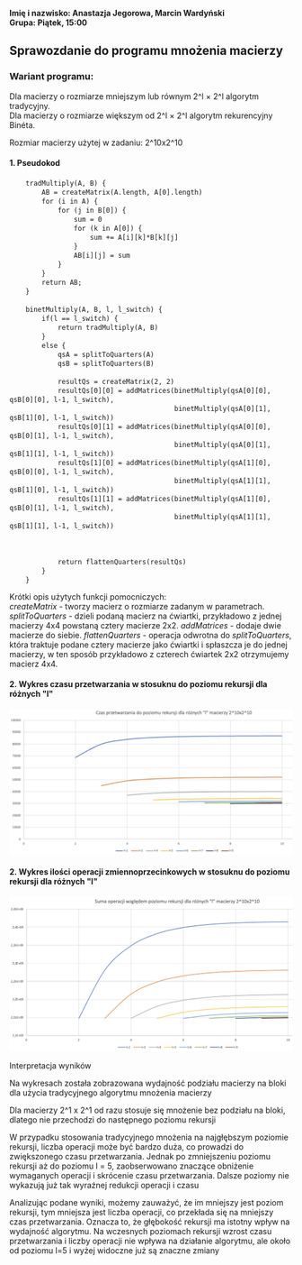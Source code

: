 **Imię i nazwisko: Anastazja Jegorowa, Marcin Wardyński**  
**Grupa: Piątek, 15:00**

## Sprawozdanie do programu mnożenia macierzy

### Wariant programu:
Dla macierzy o rozmiarze mniejszym lub równym 2^l × 2^l algorytm tradycyjny.  
Dla macierzy o rozmiarze większym od 2^l × 2^l algorytm rekurencyjny Binéta.

Rozmiar macierzy użytej w zadaniu: 2^10x2^10

#### 1. Pseudokod

```
    tradMultiply(A, B) {
        AB = createMatrix(A.length, A[0].length)
        for (i in A) {
            for (j in B[0]) {
                sum = 0
                for (k in A[0]) {
                    sum += A[i][k]*B[k][j]
                }
                AB[i][j] = sum
            }
        }
        return AB;
    }

    binetMultiply(A, B, l, l_switch) {
        if(l == l_switch) {
            return tradMultiply(A, B)
        }
        else {
            qsA = splitToQuarters(A)
            qsB = splitToQuarters(B)

            resultQs = createMatrix(2, 2)
            resultQs[0][0] = addMatrices(binetMultiply(qsA[0][0], qsB[0][0], l-1, l_switch),
                                         binetMultiply(qsA[0][1], qsB[1][0], l-1, l_switch))
            resultQs[0][1] = addMatrices(binetMultiply(qsA[0][0], qsB[0][1], l-1, l_switch),
                                         binetMultiply(qsA[0][1], qsB[1][1], l-1, l_switch))
            resultQs[1][0] = addMatrices(binetMultiply(qsA[1][0], qsB[0][0], l-1, l_switch),
                                         binetMultiply(qsA[1][1], qsB[1][0], l-1, l_switch))
            resultQs[1][1] = addMatrices(binetMultiply(qsA[1][0], qsB[0][1], l-1, l_switch),
                                         binetMultiply(qsA[1][1], qsB[1][1], l-1, l_switch))


            
            return flattenQuarters(resultQs)
        }
    }
```
Krótki opis użytych funkcji pomocniczych:  
*createMatrix* - tworzy macierz o rozmiarze zadanym w parametrach.
*splitToQuarters* - dzieli podaną macierz na ćwiartki, przykładowo z jednej macierzy 4x4 powstaną cztery macierze 2x2.
*addMatrices* - dodaje dwie macierze do siebie.
*flattenQuarters* - operacja odwrotna do *splitToQuarters*, która traktuje podane cztery macierze jako ćwiartki i spłaszcza je do jednej macierzy, w ten sposób przykładowo z czterech ćwiartek 2x2 otrzymujemy macierz 4x4.



#### 2. Wykres czasu przetwarzania w stosuknu do poziomu rekursji dla różnych "l"

![w:700](img/time-small.png)


#### 2. Wykres ilości operacji zmiennoprzecinkowych w stosuknu do poziomu rekursji dla różnych "l"

![w:700](img/flops-small.png)


Interpretacja wyników

Na wykresach została zobrazowana wydajność podziału macierzy na bloki dla użycia tradycyjnego algorytmu mnożenia macierzy

Dla macierzy 2^1 x 2^1 od razu stosuje się mnożenie bez podziału na bloki, dlatego nie przechodzi do następnego poziomu rekursji

W przypadku stosowania tradycyjnego mnożenia na najgłębszym poziomie rekursji, liczba operacji może być bardzo duża, co prowadzi do zwiększonego czasu przetwarzania. Jednak po zmniejszeniu poziomu rekursji aż do poziomu l = 5, zaobserwowano znaczące obniżenie wymaganych operacji i skrócenie czasu przetwarzania. Dalsze poziomy nie wykazują już tak wyraźnej redukcji operacji i czasu 

Analizując podane wyniki, możemy zauważyć, że im mniejszy jest poziom rekursji, tym mniejsza jest liczba operacji, co przekłada się na mniejszy czas przetwarzania. Oznacza to, że głębokość rekursji ma istotny wpływ na wydajność algorytmu. Na wczesnych poziomach rekursji wzrost czasu przetwarzania i liczby operacji nie wpływa na działanie algorytmu, ale około od poziomu l=5 i wyżej widoczne już są znaczne zmiany
